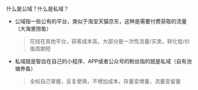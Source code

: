什么是公域？什么是私域？



- 公域指一些公有的平台，类似于淘宝天猫京东，这种是需要付费获取的流量（大海里捞鱼）

  > 花钱在其他平台，获客成本高，大部分是一次性流量/买卖，转化低/价值周期短

- 私域就是智齿在自己的小程序、APP或者公众号的粉丝指的就是私域（自有池塘养鱼）

  > 全权自己掌握，反复使用，不增加成本，存量变增量，流量变留量

